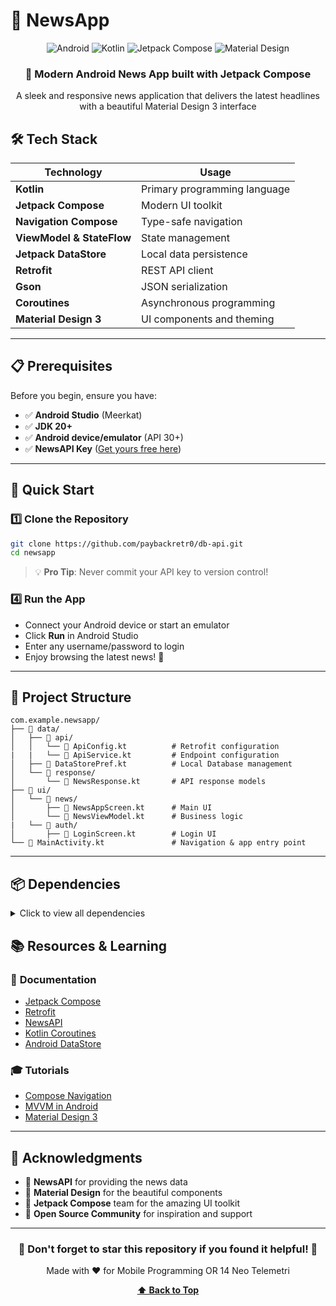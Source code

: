 # 📱 NewsApp

<div align="center">
  <img src="https://img.shields.io/badge/Android-3DDC84?style=for-the-badge&logo=android&logoColor=white" alt="Android">
  <img src="https://img.shields.io/badge/Kotlin-0095D5?style=for-the-badge&logo=kotlin&logoColor=white" alt="Kotlin">
  <img src="https://img.shields.io/badge/Jetpack%20Compose-4285F4?style=for-the-badge&logo=jetpackcompose&logoColor=white" alt="Jetpack Compose">
  <img src="https://img.shields.io/badge/Material%203-757575?style=for-the-badge&logo=material-design&logoColor=white" alt="Material Design">
</div>

<div align="center">
  <h3>🚀 Modern Android News App built with Jetpack Compose</h3>
  <p>A sleek and responsive news application that delivers the latest headlines with a beautiful Material Design 3 interface</p>
</div>

## 🛠️ Tech Stack

| Technology | Usage |
|------------|--------|
| **Kotlin** | Primary programming language |
| **Jetpack Compose** | Modern UI toolkit |
| **Navigation Compose** | Type-safe navigation |
| **ViewModel & StateFlow** | State management |
| **Jetpack DataStore** | Local data persistence |
| **Retrofit** | REST API client |
| **Gson** | JSON serialization |
| **Coroutines** | Asynchronous programming |
| **Material Design 3** | UI components and theming |

---

## 📋 Prerequisites

Before you begin, ensure you have:

- ✅ **Android Studio** (Meerkat)
- ✅ **JDK 20+**
- ✅ **Android device/emulator** (API 30+)
- ✅ **NewsAPI Key** ([Get yours free here](https://newsapi.org/))

---

## 🚀 Quick Start

### 1️⃣ Clone the Repository
```bash
git clone https://github.com/paybackretr0/db-api.git
cd newsapp
```

> 💡 **Pro Tip**: Never commit your API key to version control!

### 4️⃣ Run the App
- Connect your Android device or start an emulator
- Click **Run** in Android Studio
- Enter any username/password to login
- Enjoy browsing the latest news! 📰

---

## 📁 Project Structure

```
com.example.newsapp/
├── 📂 data/
│   ├── 📂 api/
│   │   └── 📄 ApiConfig.kt          # Retrofit configuration
|   |   └── 📄 ApiService.kt         # Endpoint configuration
│   ├── 📄 DataStorePref.kt          # Local Database management
│   └── 📂 response/
│       └── 📄 NewsResponse.kt       # API response models
├── 📂 ui/
│   └── 📂 news/
│       ├── 📄 NewsAppScreen.kt      # Main UI
│       └── 📄 NewsViewModel.kt      # Business logic
|   └── 📂 auth/
│       ├── 📄 LoginScreen.kt        # Login UI 
└── 📄 MainActivity.kt               # Navigation & app entry point
```

---

## 📦 Dependencies

<details>
<summary>Click to view all dependencies</summary>

```kotlin
dependencies {
    // UI & Navigation
    implementation "androidx.activity:activity-compose:1.9.2"
    implementation "androidx.compose.material3:material3:1.3.0"
    implementation "androidx.navigation:navigation-compose:2.7.7"
    implementation "androidx.lifecycle:lifecycle-viewmodel-compose:2.8.6"
    
    // Data & Storage
    implementation "androidx.datastore:datastore-preferences:1.1.1"
    
    // Networking
    implementation "com.squareup.retrofit2:retrofit:3.0.0"
    implementation "com.squareup.retrofit2:converter-gson:3.0.0"
    implementation "com.squareup.okhttp3:logging-interceptor:4.7.2"
    
    // Coroutines
    implementation "org.jetbrains.kotlinx:kotlinx-coroutines-android:1.0.0"
}
```

</details>

## 📚 Resources & Learning

### 📖 **Documentation**
- [Jetpack Compose](https://developer.android.com/jetpack/compose)
- [Retrofit](https://square.github.io/retrofit/)
- [NewsAPI](https://newsapi.org/docs)
- [Kotlin Coroutines](https://kotlinlang.org/docs/coroutines-overview.html)
- [Android DataStore](https://developer.android.com/topic/libraries/architecture/datastore)

### 🎓 **Tutorials**
- [Compose Navigation](https://developer.android.com/jetpack/compose/navigation)
- [MVVM in Android](https://developer.android.com/topic/architecture)
- [Material Design 3](https://m3.material.io/)

---

## 🙏 Acknowledgments

- 📰 **NewsAPI** for providing the news data
- 🎨 **Material Design** for the beautiful components
- 🚀 **Jetpack Compose** team for the amazing UI toolkit
- 💙 **Open Source Community** for inspiration and support

---


<div align="center">
  <h3>🌟 Don't forget to star this repository if you found it helpful! 🌟</h3>
  <p>Made with ❤️ for Mobile Programming OR 14 Neo Telemetri</p>
  
  **[⬆ Back to Top](#-newsapp)**
</div>
